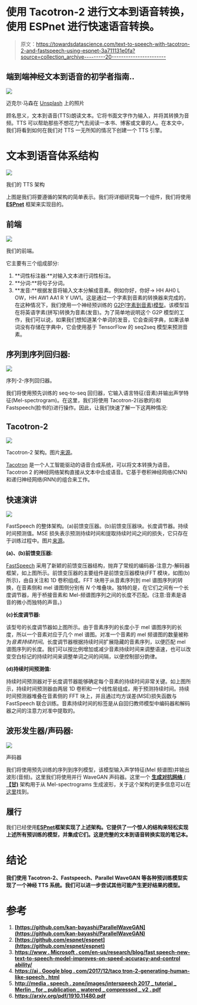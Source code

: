 # 使用 Tacotron-2 进行文本到语音转换，使用 ESPnet 进行快速语音转换。

> 原文：<https://towardsdatascience.com/text-to-speech-with-tacotron-2-and-fastspeech-using-espnet-3a711131e0fa?source=collection_archive---------20----------------------->

## 端到端神经文本到语音的初学者指南..

![](img/e1daad0f6513a1ee46886b8086610a78.png)

迈克尔·马森在 [Unsplash](https://unsplash.com?utm_source=medium&utm_medium=referral) 上的照片

顾名思义，文本到语音(TTS)朗读文本。它将书面文字作为输入，并将其转换为音频。TTS 可以帮助那些不想花力气去阅读一本书、博客或文章的人。在本文中，我们将看到如何在我们对 TTS 一无所知的情况下创建一个 TTS 引擎。

# 文本到语音体系结构

![](img/1f52a8ae45a3b656ab4410678be4eca2.png)

我们的 TTS 架构

上图是我们将要遵循的架构的简单表示。我们将详细研究每一个组件，我们将使用 [**ESPnet**](https://github.com/espnet/espnet) 框架来实现目的。

## 前端

![](img/d3de15a6fa4164096d851201c7e2ba1e.png)

我们的前端。

它主要有三个组成部分:

1.  **词性标注器:**对输入文本进行词性标注。
2.  **分词:**将句子分词。
3.  **发音:**根据发音将输入文本分解成音素。例如你好，你好→ HH AH0 L OW，HH AW1 AA1 R Y UW1。这是通过一个字素到音素的转换器来完成的，在这种情况下，我们使用一个神经预训练的 [G2P(字素到音素)模型](https://github.com/Kyubyong/g2p)。该模型旨在将英语字素(拼写)转换为音素(发音)。为了简单地说明这个 G2P 模型的工作，我们可以说，如果我们想知道某个单词的发音，它会查阅字典，如果该单词没有存储在字典中，它会使用基于 TensorFlow 的 seq2seq 模型来预测音素。

## 序列到序列回归器:

![](img/dea4fdd42bccd4318975e5d63cc03983.png)

序列-2-序列回归器。

我们将使用预先训练的 seq-to-seq 回归器，它输入语言特征(音素)并输出声学特征(Mel-spectrogram)。在这里，我们将使用 Tacotron-2(谷歌的)和 Fastspeech(脸书的)进行操作。因此，让我们快速了解一下这两种情况:

## Tacotron-2

![](img/6773811e776dad06de11a73a644d2b26.png)

Tacotron-2 架构。图片[来源](https://ai.googleblog.com/2017/12/tacotron-2-generating-human-like-speech.html)。

[Tacotron](https://ai.googleblog.com/2017/12/tacotron-2-generating-human-like-speech.html) 是一个人工智能驱动的语音合成系统，可以将文本转换为语音。Tacotron 2 的神经网络架构直接从文本中合成语音。它基于卷积神经网络(CNN)和递归神经网络(RNN)的组合来工作。

## 快速演讲

![](img/21bdd612722334b1fb3691e109e83547.png)

FastSpeech 的整体架构。(a)前馈变压器。(b)前馈变压器块。长度调节器。持续时间预测值。MSE 损失表示预测持续时间和提取持续时间之间的损失，它只存在于训练过程中。图片[来源](https://www.microsoft.com/en-us/research/blog/fastspeech-new-text-to-speech-model-improves-on-speed-accuracy-and-controllability/)。

**(a)、(b)前馈变压器:**

[FastSpeech](https://www.microsoft.com/en-us/research/blog/fastspeech-new-text-to-speech-model-improves-on-speed-accuracy-and-controllability/) 采用了新颖的前馈变压器结构，抛弃了常规的编码器-注意力-解码器框架，如上图所示。前馈变压器的主要组件是前馈变压器模块(FFT 模块，如图(b)所示)，由自关注和 1D 卷积组成。FFT 块用于从音素序列到 mel 谱图序列的转换，在音素侧和 mel 谱图侧分别有 *N* 个堆叠块。独特的是，在它们之间有一个长度调节器，用于桥接音素和 Mel-频谱图序列之间的长度不匹配。(注意:音素是语音的微小而独特的声音。)

**(c)长度调节器:**

该型号的长度调节器如上图所示。由于音素序列的长度小于 mel 谱图序列的长度，所以一个音素对应于几个 mel 谱图。对准一个音素的 mel 频谱图的数量被称为*音素持续时间*。长度调节器根据持续时间扩展隐藏的音素序列，以便匹配 mel 谱图序列的长度。我们可以按比例增加或减少音素持续时间来调整语速，也可以改变空白标记的持续时间来调整单词之间的间隔，以便控制部分韵律。

**(d)持续时间预测值:**

持续时间预测器对于长度调节器能够确定每个音素的持续时间非常关键。如上图所示，持续时间预测器由两层 1D 卷积和一个线性层组成，用于预测持续时间。持续时间预测器堆叠在音素侧的 FFT 块上，并且通过均方误差(MSE)损失函数与 FastSpeech 联合训练。音素持续时间的标签是从自回归教师模型中编码器和解码器之间的注意力对准中提取的。

## 波形发生器/声码器:

![](img/ff0f8733387241ee73cf58749f7e979d.png)

声码器

我们将使用预先训练的序列到序列模型，该模型输入声学特征(Mel 频谱图)并输出波形(音频)。这里我们将使用并行 WaveGAN 声码器。这里一个 [**生成对抗网络** ( **【甘)**](https://en.wikipedia.org/wiki/Generative_adversarial_network) 架构用于从 Mel-spectrograms 生成波形，关于这个架构的更多信息可以在[这里](https://arxiv.org/pdf/1910.11480.pdf)找到。

## 履行

我们已经使用[**ESPnet**](https://github.com/espnet/espnet)**框架实现了上述架构。它提供了一个惊人的结构来轻松实现上述所有预训练的模型，并集成它们。这是完整的文本到语音转换实现的笔记本。**

# **结论**

**我们使用 Tacotron-2、Fastspeech、Parallel WaveGAN 等各种预训练模型实现了一个神经 TTS 系统。我们可以进一步尝试其他可能产生更好结果的模型。**

# **参考**

1.  **[https://github.com/kan-bayashi/ParallelWaveGAN](https://github.com/kan-bayashi/ParallelWaveGAN)**
2.  **[https://github.com/espnet/espnet](https://github.com/espnet/espnet)**
3.  **[https://www . Microsoft . com/en-us/research/blog/fast speech-new-text-to-speech-model-improves-on-speed-accuracy-and-control ability/](https://www.microsoft.com/en-us/research/blog/fastspeech-new-text-to-speech-model-improves-on-speed-accuracy-and-controllability/)**
4.  **[https://ai . Google blog . com/2017/12/taco tron-2-generating-human-like-speech . html](https://ai.googleblog.com/2017/12/tacotron-2-generating-human-like-speech.html)**
5.  **[http://media . speech . zone/images/interspeech 2017 _ tutorial _ Merlin _ for _ publication _ watered _ compressed _ v2 . pdf](http://media.speech.zone/images/Interspeech2017_tutorial_Merlin_for_publication_watermarked_compressed_v2.pdf)**
6.  **https://arxiv.org/pdf/1910.11480.pdf**